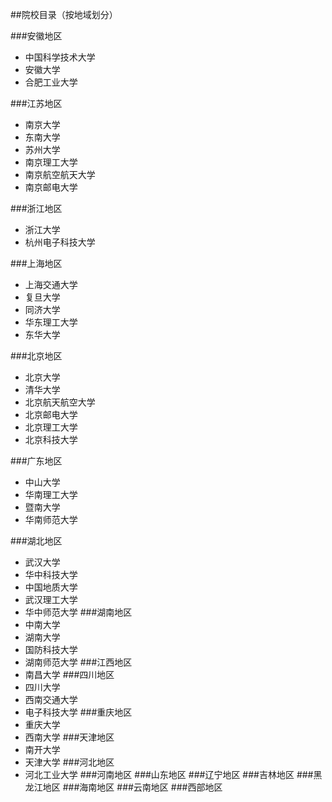 ##院校目录（按地域划分）

###安徽地区
- 中国科学技术大学
- 安徽大学
- 合肥工业大学

###江苏地区
- 南京大学
- 东南大学
- 苏州大学
- 南京理工大学
- 南京航空航天大学
- 南京邮电大学

###浙江地区
- 浙江大学
- 杭州电子科技大学

###上海地区
- 上海交通大学
- 复旦大学
- 同济大学
- 华东理工大学
- 东华大学

###北京地区
- 北京大学
- 清华大学
- 北京航天航空大学
- 北京邮电大学
- 北京理工大学
- 北京科技大学

###广东地区
- 中山大学
- 华南理工大学
- 暨南大学
- 华南师范大学

###湖北地区
- 武汉大学
- 华中科技大学
- 中国地质大学
- 武汉理工大学
- 华中师范大学
###湖南地区
- 中南大学
- 湖南大学
- 国防科技大学
- 湖南师范大学
###江西地区
- 南昌大学
###四川地区
- 四川大学
- 西南交通大学
- 电子科技大学
###重庆地区
- 重庆大学
- 西南大学
###天津地区
- 南开大学
- 天津大学
###河北地区
- 河北工业大学
###河南地区
###山东地区
###辽宁地区
###吉林地区
###黑龙江地区
###海南地区
###云南地区
###西部地区
